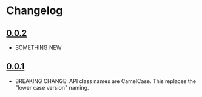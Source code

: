# Changelog

## [0.0.2]
- SOMETHING NEW

## [0.0.1]
- BREAKING CHANGE: API class names are CamelCase. This replaces the  "lower  case version" naming.

[0.0.2]: https://github.com/bg-omar/consolelogger/commits/v0.0.2

[0.0.1]: https://github.com/bg-omar/consolelogger/commits/v0.0.1

